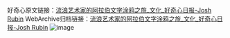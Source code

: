 好奇心原文链接：[流浪艺术家的阿拉伯文字涂鸦之旅_文化_好奇心日报-Josh Rubin](https://www.qdaily.com/articles/7568.html)
WebArchive归档链接：[流浪艺术家的阿拉伯文字涂鸦之旅_文化_好奇心日报-Josh Rubin](http://web.archive.org/web/20190623172441/https://www.qdaily.com/articles/7568.html)
![image](http://ww3.sinaimg.cn/large/007d5XDply1g3wjl7sgv8j30u04b0u0x)